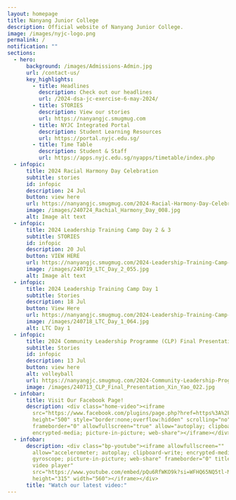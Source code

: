 ```yaml
---
layout: homepage
title: Nanyang Junior College
description: Official website of Nanyang Junior College.
image: /images/nyjc-logo.png
permalink: /
notification: ""
sections:
  - hero:
      background: /images/Admissions-Admin.jpg
      url: /contact-us/
      key_highlights:
        - title: Headlines
          description: Check out our headlines
          url: /2024-dsa-jc-exercise-6-may-2024/
        - title: STORIES
          description: View our stories
          url: https://nanyangjc.smugmug.com
        - title: NYJC Integrated Portal
          description: Student Learning Resources
          url: https://portal.nyjc.edu.sg/
        - title: Time Table
          description: Student & Staff
          url: https://apps.nyjc.edu.sg/nyapps/timetable/index.php
  - infopic:
      title: 2024 Racial Harmony Day Celebration
      subtitle: stories
      id: infopic
      description: 24 Jul
      button: view here
      url: https://nanyangjc.smugmug.com/2024-Racial-Harmony-Day-Celebration
      image: /images/240724_Rachial_Harmony_Day_008.jpg
      alt: Image alt text
  - infopic:
      title: 2024 Leadership Training Camp Day 2 & 3
      subtitle: STORIES
      id: infopic
      description: 20 Jul
      button: VIEW HERE
      url: https://nanyangjc.smugmug.com/2024-Leadership-Training-Camp-Day-2
      image: /images/240719_LTC_Day_2_055.jpg
      alt: Image alt text
  - infopic:
      title: 2024 Leadership Training Camp Day 1
      subtitle: Stories
      description: 18 Jul
      button: View Here
      url: https://nanyangjc.smugmug.com/2024-Leadership-Training-Camp-Day-1
      image: /images/240718_LTC_Day_1_064.jpg
      alt: LTC Day 1
  - infopic:
      title: 2024 Community Leadership Programme (CLP) Final Presentation
      subtitle: Stories
      id: infopic
      description: 13 Jul
      button: view here
      alt: volleyball
      url: https://nanyangjc.smugmug.com/2024-Community-Leadership-Programme-CLP-Final-Presentation-
      image: /images/240713_CLP_Final_Presentation_Xin_Yao_022.jpg
  - infobar:
      title: Visit Our Facebook Page!
      description: <div class="home-video"><iframe
        src="https://www.facebook.com/plugins/page.php?href=https%3A%2F%2Fwww.facebook.com%2FNanyangjc%2F&tabs=timeline&width=340&height=500&small_header=false&adapt_container_width=true&hide_cover=false&show_facepile=true&appId"
        height="500" style="border:none;overflow:hidden" scrolling="no"
        frameborder="0" allowfullscreen="true" allow="autoplay; clipboard-write;
        encrypted-media; picture-in-picture; web-share"></iframe></div>
  - infobar:
      description: <div class="bp-youtube"><iframe allowfullscreen=""
        allow="accelerometer; autoplay; clipboard-write; encrypted-media;
        gyroscope; picture-in-picture; web-share" frameborder="0" title="YouTube
        video player"
        src="https://www.youtube.com/embed/pQu6RfWKO9k?si=WFHQ65NQ5tl-M84f"
        height="315" width="560"></iframe></div>
      title: "Watch our latest video:"
---
```

